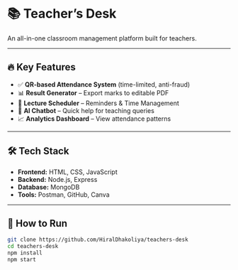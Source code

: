 # 📚 Teacher’s Desk

An all-in-one classroom management platform built for teachers.

---

## 🔥 Key Features

- ✅ **QR-based Attendance System** (time-limited, anti-fraud)
- 📊 **Result Generator** – Export marks to editable PDF
- 🔔 **Lecture Scheduler** – Reminders & Time Management
- 🤖 **AI Chatbot** – Quick help for teaching queries
- 📈 **Analytics Dashboard** – View attendance patterns

---

## 🛠 Tech Stack

- **Frontend:** HTML, CSS, JavaScript  
- **Backend:** Node.js, Express  
- **Database:** MongoDB  
- **Tools:** Postman, GitHub, Canva

---

## 🚀 How to Run

```bash
git clone https://github.com/HiralDhakoliya/teachers-desk  
cd teachers-desk  
npm install  
npm start
